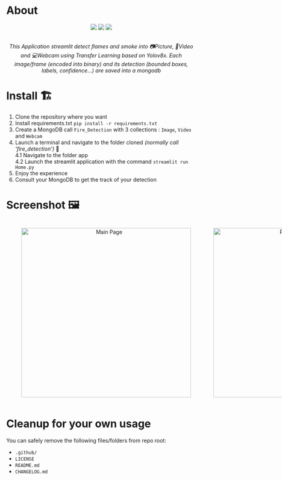 # About
<div align="center">
  <img src="https://img.shields.io/badge/python-3.10-blue.svg" />
  <img src="https://static.streamlit.io/badges/streamlit_badge_black_white.svg" />
  <img src="https://img.shields.io/badge/MongoDB-4EA94B?style=for-the-badge&logo=mongodb&logoColor=white" />
  
  </br>
  </br> 
  <p><i>This Application streamlit detect flames and smoke into 📷Picture, 🎥Video and 💻Webcam using Transfer Learning based on Yolov8x.
        Each image/frame (encoded into binary) and its detection (bounded boxes, labels, confidence...) are saved into a mongodb
  </i></p>
</div> 

# Install 🏗
1. Clone the repository where you want 
2. Install requirements.txt ``pip install -r requirements.txt``
3. Create a MongoDB call ``Fire_Detection`` with 3 collections : ``Image``, ``Video`` and ``Webcam``
4. Launch a terminal and navigate to the folder cloned *(normally call 'fire_detection')* 🫠  
  4.1 Navigate to the folder app  
  4.2 Launch the streamlit application with the command ``streamlit run Home.py``
5. Enjoy the experience
6. Consult your MongoDB to get the track of your detection

# Screenshot 🖼
<div style="display: flex;" align="center">
  <figure style="margin-right: 20px;">
    <img width="450" alt="Main Page" src="https://github.com/CharleyDL/fire_detection/assets/21961841/0169773f-3468-4c96-805b-3430909a63b4">
  </figure>
  
  <figure>
    <img width="450" alt="Picture Detection" src="https://github.com/CharleyDL/fire_detection/assets/21961841/0992918f-4749-48bf-9e79-9043cc1f6cb3">
  </figure>
  
  <figure>
    <img width="450" alt="Picture Detection" src="https://github.com/CharleyDL/fire_detection/assets/21961841/ad44b85f-51d6-4fe9-aa0e-7b197e5b1335">
  </figure>
</div> 

# Cleanup for your own usage

You can safely remove the following files/folders from repo root:

- `.github/`
- `LICENSE`
- `README.md`
- `CHANGELOG.md`
